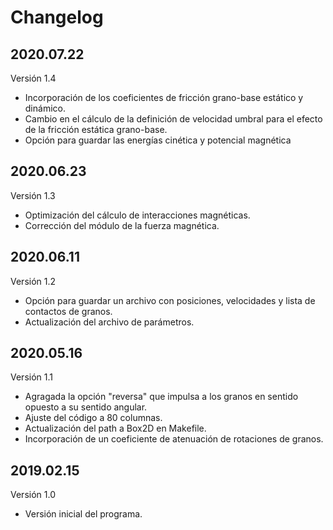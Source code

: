 # Changelog

## 2020.07.22
Versión 1.4

- Incorporación de los coeficientes de fricción grano-base estático y 
dinámico.
- Cambio en el cálculo de la definición de velocidad umbral para el efecto de
la fricción estática grano-base.
- Opción para guardar las energías cinética y potencial magnética

## 2020.06.23
Versión 1.3

- Optimización del cálculo de interacciones magnéticas.
- Corrección del módulo de la fuerza magnética.

## 2020.06.11
Versión 1.2

- Opción para guardar un archivo con posiciones, velocidades y lista de 
  contactos de granos.
- Actualización del archivo de parámetros.

## 2020.05.16 
Versión 1.1

- Agragada la opción "reversa" que impulsa a los granos en sentido opuesto
  a su sentido angular.
- Ajuste del código a 80 columnas.
- Actualización del path a Box2D en Makefile.
- Incorporación de un coeficiente de atenuación de rotaciones de granos.

## 2019.02.15
Versión 1.0

- Versión inicial del programa.
